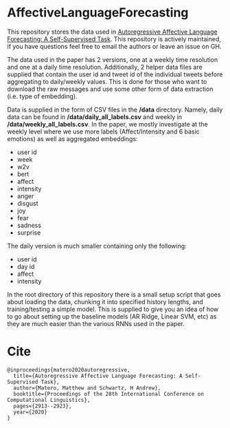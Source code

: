 # AffectiveLanguageForecasting

This repository stores the data used in [Autoregressive Affective Language Forecasting: A Self-Supervised Task](https://www.aclweb.org/anthology/2020.coling-main.261.pdf). This repository is actively maintained, if you have questions feel free to email the authors or leave an issue on GH.

The data used in the paper has 2 versions, one at a weekly time resolution and one at a daily time resolution. Additionally, 2 helper data files are supplied that contain the user id and tweet id of the individual tweets before aggregating to daily/weekly values. This is done for those who want to download the raw messages and use some other form of data extraction (i.e. type of embedding).

Data is supplied in the form of CSV files in the **/data** directory. Namely, daily data can be found in **/data/daily_all_labels.csv** and weekly in **/data/weekly_all_labels.csv**. In the paper, we mostly investigate at the weekly level where we use more labels (Affect/Intensity and 6 basic emotions) as well as aggregated embeddings:


- user id
- week 
- w2v
- bert
- affect
- intensity
- anger
- disgust
- joy
- fear
- sadness
- surprise

The daily version is much smaller containing only the following:

- user id
- day id
- affect
- intensity



In the root directory of this repository there is a small setup script that goes about loading the data, chunking it into specified history lengths, and training/testing a simple model. This is supplied to give you an idea of how to go about setting up the baseline models (AR Ridge, Linear SVM, etc) as they are much easier than the various RNNs used in the paper. 


# Cite
```
@inproceedings{matero2020autoregressive,
  title={Autoregressive Affective Language Forecasting: A Self-Supervised Task},
  author={Matero, Matthew and Schwartz, H Andrew},
  booktitle={Proceedings of the 28th International Conference on Computational Linguistics},
  pages={2913--2923},
  year={2020}
}
```
